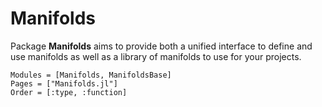 # Manifolds

Package __Manifolds__ aims to provide both a unified interface to define and
use manifolds as well as a library of manifolds to use for your projects.

```@autodocs
Modules = [Manifolds, ManifoldsBase]
Pages = ["Manifolds.jl"]
Order = [:type, :function]
```